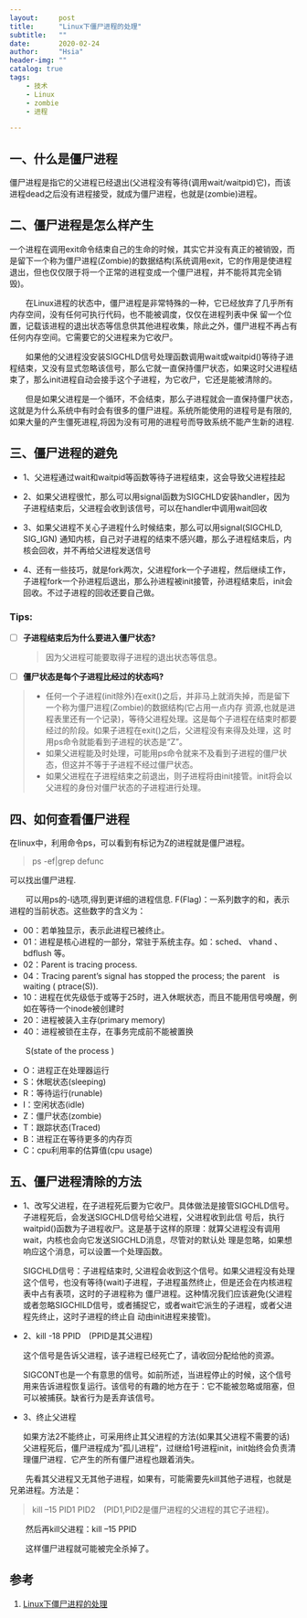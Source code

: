 ```yaml
---
layout:     post
title:      "Linux下僵尸进程的处理"
subtitle:   ""
date:       2020-02-24 
author:     "Hsia"
header-img: ""
catalog: true
tags:
    - 技术
    - Linux
    - zombie
    - 进程

---  
```


## 一、什么是僵尸进程  

僵尸进程是指它的父进程已经退出(父进程没有等待(调用wait/waitpid)它)，而该进程dead之后没有进程接受，就成为僵尸进程，也就是(zombie)进程。    


## 二、僵尸进程是怎么样产生  

一个进程在调用exit命令结束自己的生命的时候，其实它并没有真正的被销毁，而是留下一个称为僵尸进程(Zombie)的数据结构(系统调用exit，它的作用是使进程退出，但也仅仅限于将一个正常的进程变成一个僵尸进程，并不能将其完全销毁)。  

　　在Linux进程的状态中，僵尸进程是非常特殊的一种，它已经放弃了几乎所有内存空间，没有任何可执行代码，也不能被调度，仅仅在进程列表中保 留一个位置，记载该进程的退出状态等信息供其他进程收集，除此之外，僵尸进程不再占有任何内存空间。它需要它的父进程来为它收尸。  

　　如果他的父进程没安装SIGCHLD信号处理函数调用wait或waitpid()等待子进程结束，又没有显式忽略该信号，那么它就一直保持僵尸状态，如果这时父进程结束了，那么init进程自动会接手这个子进程，为它收尸，它还是能被清除的。  

　　但是如果父进程是一个循环，不会结束，那么子进程就会一直保持僵尸状态，这就是为什么系统中有时会有很多的僵尸进程。系统所能使用的进程号是有限的,如果大量的产生僵死进程,将因为没有可用的进程号而导致系统不能产生新的进程.  


## 三、僵尸进程的避免  


- 1、父进程通过wait和waitpid等函数等待子进程结束，这会导致父进程挂起

- 2、如果父进程很忙，那么可以用signal函数为SIGCHLD安装handler，因为子进程结束后，父进程会收到该信号，可以在handler中调用wait回收

- 3、如果父进程不关心子进程什么时候结束，那么可以用signal(SIGCHLD, SIG_IGN) 通知内核，自己对子进程的结束不感兴趣，那么子进程结束后，内核会回收，并不再给父进程发送信号

- 4、还有一些技巧，就是fork两次，父进程fork一个子进程，然后继续工作，子进程fork一个孙进程后退出，那么孙进程被init接管，孙进程结束后，init会回收。不过子进程的回收还要自己做。


### Tips:  

- [ ] **子进程结束后为什么要进入僵尸状态?**  

  > 因为父进程可能要取得子进程的退出状态等信息。


- [ ] **僵尸状态是每个子进程比经过的状态吗?**  

> * 任何一个子进程(init除外)在exit()之后，并非马上就消失掉，而是留下一个称为僵尸进程(Zombie)的数据结构(它占用一点内存 资源,也就是进程表里还有一个记录)，等待父进程处理。这是每个子进程在结束时都要经过的阶段。如果子进程在exit()之后，父进程没有来得及处理，这 时用ps命令就能看到子进程的状态是“Z”。
> * 如果父进程能及时处理，可能用ps命令就来不及看到子进程的僵尸状态，但这并不等于子进程不经过僵尸状态。
> * 如果父进程在子进程结束之前退出，则子进程将由init接管。init将会以父进程的身份对僵尸状态的子进程进行处理。  


## 四、如何查看僵尸进程

在linux中，利用命令ps，可以看到有标记为Z的进程就是僵尸进程。

> ps -ef|grep defunc  

可以找出僵尸进程.

　　可以用ps的-l选项,得到更详细的进程信息. F(Flag)：一系列数字的和，表示进程的当前状态。这些数字的含义为：

- 00：若单独显示，表示此进程已被终止。
- 01：进程是核心进程的一部分，常驻于系统主存。如：sched、 vhand 、bdflush 等。
- 02：Parent is tracing process.
- 04：Tracing parent’s signal has stopped the process; the parent　is waiting ( ptrace(S)).
- 10：进程在优先级低于或等于25时，进入休眠状态，而且不能用信号唤醒，例如在等待一个inode被创建时　　　
- 20：进程被装入主存(primary memory)
- 40：进程被锁在主存，在事务完成前不能被置换

　　S(state of the process )

- O：进程正在处理器运行　
- S：休眠状态(sleeping)
- R：等待运行(runable)　　　
- I：空闲状态(idle)
- Z：僵尸状态(zombie)　　　
- T：跟踪状态(Traced)
- B：进程正在等待更多的内存页
- C：cpu利用率的估算值(cpu usage)  


## 五、僵尸进程清除的方法

- 1、改写父进程，在子进程死后要为它收尸。具体做法是接管SIGCHLD信号。子进程死后，会发送SIGCHLD信号给父进程，父进程收到此信 号后，执行waitpid()函数为子进程收尸。这是基于这样的原理：就算父进程没有调用wait，内核也会向它发送SIGCHLD消息，尽管对的默认处 理是忽略，如果想响应这个消息，可以设置一个处理函数。  
  
  SIGCHLD信号：子进程结束时, 父进程会收到这个信号。如果父进程没有处理这个信号，也没有等待(wait)子进程，子进程虽然终止，但是还会在内核进程表中占有表项，这时的子进程称为 僵尸进程。这种情况我们应该避免(父进程或者忽略SIGCHILD信号，或者捕捉它，或者wait它派生的子进程，或者父进程先终止，这时子进程的终止自 动由init进程来接管)。  


- 2、kill -18 PPID　(PPID是其父进程)  

    这个信号是告诉父进程，该子进程已经死亡了，请收回分配给他的资源。    
    
    SIGCONT也是一个有意思的信号。如前所述，当进程停止的时候，这个信号用来告诉进程恢复运行。该信号的有趣的地方在于：它不能被忽略或阻塞，但可以被捕获。缺省行为是丢弃该信号。

- 3、终止父进程  
  
  如果方法2不能终止，可采用终止其父进程的方法(如果其父进程不需要的话)父进程死后，僵尸进程成为”孤儿进程”，过继给1号进程init，init始终会负责清理僵尸进程．它产生的所有僵尸进程也跟着消失。

　　先看其父进程又无其他子进程，如果有，可能需要先kill其他子进程，也就是兄弟进程。方法是：

  > kill –15 PID1 PID2　(PID1,PID2是僵尸进程的父进程的其它子进程)。

　　然后再kill父进程：kill –15 PPID

　　这样僵尸进程就可能被完全杀掉了。  


## 参考  
1. [Linux下僵尸进程的处理](https://blog.51cto.com/htxmn/1111240)   
